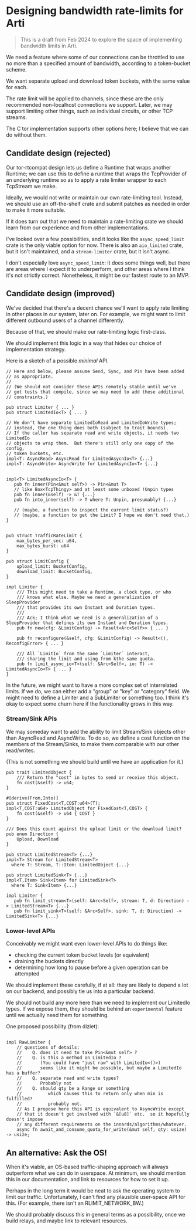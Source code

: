 # Designing bandwidth rate-limits for Arti

> This is a draft from Feb 2024 to explore the space
> of implementing bandwidth limits in Arti.


We need a feature where some of our connections can be throttled
to use no more than a specified amount of bandwidth,
according to a token-bucket scheme.

We want separate upload and download token buckets,
with the same value for each.

The rate limit will be applied to channels,
since these are the only recommended
non-localhost connections we support.
Later, we may support limiting other things,
such as individual circuits, or other TCP streams.

The C tor implementation supports other options here;
I believe that we can do without them.

## Candidate design (rejected)

Our tor-rtcompat design lets us define a Runtime
that wraps another Runtime;
we can use this to define a runtime that wraps
the TcpProvider of an underlying runtime
so as to apply a rate limiter wrapper
to each TcpStream we make.

Ideally, we would not write or maintain our own rate-limiting tool.
Instead, we should use an off-the-shelf crate
and submit patches as needed in order to make it more suitable.

If it does turn out that we need to maintain a rate-limiting crate
we should learn from our experience and from other implementations.

I've looked over a few possibilities,
and it looks like the `async_speed_limit` crate
is the only viable option for now.
There is also an `aio_limited` crate, but it isn't maintained,
and a `stream-limiter` crate, but it isn't async.

I don't especially love `async_speed_limit`:
it does some things well,
but there are areas where I expect it to underperform,
and other areas where I think it's not strictly correct.
Nonetheless, it might be our fastest route to an MVP.

## Candidate design (improved)


We've decided that there's a decent chance
we'll want to apply rate limiting
in other places in our system, later on.
For example, we might want
to limit different outbound users of a channel differently.

Because of that, we should make our rate-limiting logic first-class.

We should implement this logic in a way
that hides our choice of implementation strategy.

Here is a sketch of a possible _minimal_ API.

```
// Here and below, please assume Send, Sync, and Pin have been added
// as appropriate.
//
// (We should not consider these APIs remotely stable until we've
// got tests that compile, since we may need to add these additional
// constraints.)

pub struct Limiter { ... }
pub struct LimitedIo<T> { ... }

// We don't have separate LimitedIoRead and LimitedIoWrite types;
// instead, the one thing does both (subject to trait bounds).
// If the caller has separate read and write objects, it needs two LimitedIo
// objects to wrap them.  But there's still only one copy of the config,
// token buckets, etc.
impl<T: AsyncRead> AsyncRead for LimitedAsycnIo<T> {...}
impl<T: AsyncWrite> AsyncWrite for LimitedAsyncIo<T> {...}


impl<T> LimitedAsyncIo<T> {
   pub fn inner(Pin<&mut self>) -> Pin<&mut T>
   // like Box<TcpThingy> and at least some unboxed !Unpin types
   pub fn inner(&self) -> &T {...}
   pub fn into_inner(self) -> T where T: Unpin, presumably? {...}

   // (maybe, a function to inspect the current limit status?)
   // (maybe, a function to get the Limit? I hope we don't need that.)
}


pub struct TrafficRateLimit {
    max_bytes_per_sec: u64,
    max_bytes_burst: u64
}

pub struct LimitConfig {
    upload_limit: BucketConfig,
    download_limit: BucketConfig,
}

impl Limiter {
    /// This might need to take a Runtime, a clock type, or who
    /// knows what else. Maybe we need a generalization of SleepProvider
    /// that provides its own Instant and Duration types.
    ///
    /// Ack; I think what we need is a generalization of a SleepProvider that defines its own Instant and Duration types.
    pub fn new(cfg: &LimitConfig) -> Result<Arc<Self>> { ... }

    pub fn reconfigure(&self, cfg: &LimitConfig) -> Result<(), ReconfigError> { ... }

    /// All `LimitIo` from the same `Limiter` interact,
    /// sharing the limit and using from kthe same quota.
    pub fn limit_async_io<T>(self: &Arc<Self>, io: T) -> LimitedAsyncIo<T> { ... }
}
```


In the future, we might want to have a more complex set of
interrelated limits.  If we do, we can either add a "group" or "key"
or "category" field.  We might need to define a Limiter and a
SubLimiter or something too.  I think it's okay to expect some churn
here if the functionality grows in this way.


### Stream/Sink APIs

We may someday want to add the ability to limit Stream/Sink objects
other than AsyncRead and AsyncWrite.  To do so, we define a cost
function on the members of the Stream/Sinks, to make them
comparable with our other read/writes.

(This is not something we should build
until we have an application for it.)

```
pub trait LimitedObject {
    /// Return the "cost" in bytes to send or receive this object.
    fn cost(&self) -> u64;
}

#[derive(From,Into)]
pub struct FixedCost<T,COST:u64>(T);
impl<T,COST:u64> LimitedObject for FixedCost<T,COST> {
    fn cost(&self) -> u64 { COST }
}

/// Does this count against the upload limit or the download limit?
pub enum Direction {
    Upload, Download
}

pub struct LimitedStream<T> {...}
impl<T> Stream for LimitedStream<T>
  where T: Stream, T::Item: LimitedObject {...}

pub struct LimitedSink<T> {...}
impl<T,Item> Sink<Item> for LimitedSink<T>
  where T: Sink<Item> {...}

impl Limiter {
   pub fn limit_stream<T>(self: &Arc<Self>, stream: T, d: Direction) -> LimitedStream<T> {...}
   pub fn limit_sink<T>(self: &Arc<Self>, sink: T, d: Direction) -> LimitedSink<T> {...}
```


### Lower-level APIs


Conceivably we might want even lower-level APIs
to do things like:
 - checking the current token bucket levels (or equivalent)
 - draining the buckets directly
 - determining how long to pause before a given operation can be attempted

We should implement these carefully, if at all:
they are likely to depend a lot on our backend,
and possibly tie us into a particular backend.

We should not build any more here than we need
to implement our LimitedIo types.
If we expose them,
they should be behind an `experimental` feature
until we actually need them for something.

One proposed possibility (from diziet):

```

impl RawLimiter {
    // questions of details:
    //    Q. does it need to take Pin<&mut self> ?
    //    Q. is this a method on LimitedIo ?
    //       (You could have "just raw" with LimitedIo<()>)
    //       seems like it might be possible, but maybe a LimitedIo has a buffer?
    //    Q. separate read and write types?
    //       Probably not
    //    Q. should qty be a Range or something
    //          which causes this to return only when min is fulfilled?
    //          probably not.
    // As I propose here this API is equivalent to AsyncWrite except
    // that it doesn't get involved with `&[u8]` etc.  so it hopefully doesn't impose
    // any different requirements on the innards/algorithms/whatever.
    async fn await_and_consume_quota_for_write(&mut self, qty: usize) -> usize;

```


## An alternative: Ask the OS!

When it's viable, an OS-based traffic-shaping approach
will always outperform what we can do in userspace.
At minimum, we should mention this in our documentation,
and link to resources for how to set it up.

Perhaps in the long term it would be neat
to ask the operating system to limit our traffic.
Unfortunately, I can't find any plausible user-space API
for this.
(For example, there isn't an RLIMIT_NETWORK_BW.)

We should probably discuss this in general terms
as a possibility,
once we build relays,
and maybe link to relevant resources.

